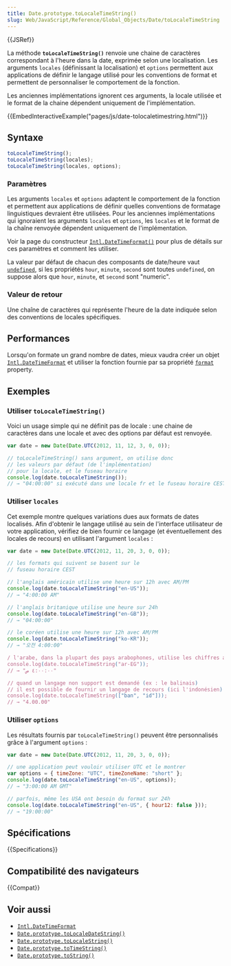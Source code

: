 ```yaml
---
title: Date.prototype.toLocaleTimeString()
slug: Web/JavaScript/Reference/Global_Objects/Date/toLocaleTimeString
---
```


{{JSRef}}

La méthode **`toLocaleTimeString()`** renvoie une chaine de caractères correspondant à l'heure dans la date, exprimée selon une localisation. Les arguments `locales` (définissant la localisation) et `options` permettent aux applications de définir le langage utilisé pour les conventions de format et permettent de personnaliser le comportement de la fonction.

Les anciennes implémentations ignorent ces arguments, la locale utilisée et le format de la chaine dépendent uniquement de l'implémentation.

{{EmbedInteractiveExample("pages/js/date-tolocaletimestring.html")}}

## Syntaxe

```js
toLocaleTimeString();
toLocaleTimeString(locales);
toLocaleTimeString(locales, options);
```

### Paramètres

Les arguments `locales` et `options` adaptent le comportement de la fonction et permettent aux applications de définir quelles conventions de formatage linguistiques devraient être utilisées. Pour les anciennes implémentations qui ignoraient les arguments `locales` et
`options`, les `locales` et le format de la chaîne renvoyée dépendent uniquement de l'implémentation.

Voir la page du constructeur [`Intl.DateTimeFormat()`](/fr/docs/Web/JavaScript/Reference/Intl/DateTimeFormat/DateTimeFormat) pour plus de détails sur ces paramètres et comment les utiliser.

La valeur par défaut de chacun des composants de date/heure vaut [`undefined`](/fr/docs/Web/JavaScript/Reference/Global_Objects/undefined), si les propriétés `hour`, `minute`, `second` sont toutes `undefined`, on suppose alors que `hour`, `minute`, et `second` sont "numeric".

### Valeur de retour

Une chaîne de caractères qui représente l'heure de la date indiquée selon des conventions de locales spécifiques.

## Performances

Lorsqu'on formate un grand nombre de dates, mieux vaudra créer un objet
[`Intl.DateTimeFormat`](/fr/docs/Web/JavaScript/Reference/Global_Objects/Intl/DateTimeFormat) et utiliser la fonction fournie par sa propriété [`format`](/fr/docs/Web/JavaScript/Reference/Global_Objects/DateTimeFormat/format)
property.

## Exemples

### Utiliser `toLocaleTimeString()`

Voici un usage simple qui ne définit pas de locale : une chaine de caractères dans une locale et avec des options par défaut est renvoyée.

```js
var date = new Date(Date.UTC(2012, 11, 12, 3, 0, 0));

// toLocaleTimeString() sans argument, on utilise donc
// les valeurs par défaut (de l'implémentation)
// pour la locale, et le fuseau horaire
console.log(date.toLocaleTimeString());
// → "04:00:00" si exécuté dans une locale fr et le fuseau horaire CEST
```

### Utiliser `locales`

Cet exemple montre quelques variations dues aux formats de dates localisés. Afin d'obtenir le langage utilisé au sein de l'interface utilisateur de votre application, vérifiez de bien fournir ce langage (et éventuellement des locales de recours) en utilisant l'argument `locales` :

```js
var date = new Date(Date.UTC(2012, 11, 20, 3, 0, 0));

// les formats qui suivent se basent sur le
// fuseau horaire CEST

// l'anglais américain utilise une heure sur 12h avec AM/PM
console.log(date.toLocaleTimeString("en-US"));
// → "4:00:00 AM"

// l'anglais britanique utilise une heure sur 24h
console.log(date.toLocaleTimeString("en-GB"));
// → "04:00:00"

// le coréen utilise une heure sur 12h avec AM/PM
console.log(date.toLocaleTimeString("ko-KR"));
// → "오전 4:00:00"

/ l'arabe, dans la plupart des pays arabophones, utilise les chiffres arabes
console.log(date.toLocaleTimeString("ar-EG"));
// → "٤:٠٠:٠٠ ص"

// quand un langage non support est demandé (ex : le balinais)
// il est possible de fournir un langage de recours (ici l'indonésien)
console.log(date.toLocaleTimeString(["ban", "id"]));
// → "4.00.00"
```

### Utiliser `options`

Les résultats fournis par `toLocaleTimeString()` peuvent être personnalisés grâce à l'argument `options` :

```js
var date = new Date(Date.UTC(2012, 11, 20, 3, 0, 0));

// une application peut vouloir utiliser UTC et le montrer
var options = { timeZone: "UTC", timeZoneName: "short" };
console.log(date.toLocaleTimeString("en-US", options));
// → "3:00:00 AM GMT"

// parfois, même les USA ont besoin du format sur 24h
console.log(date.toLocaleTimeString("en-US", { hour12: false }));
// → "19:00:00"
```

## Spécifications

{{Specifications}}

## Compatibilité des navigateurs

{{Compat}}

## Voir aussi

- [`Intl.DateTimeFormat`](/fr/docs/Web/JavaScript/Reference/Global_Objects/Intl/DateTimeFormat)
- [`Date.prototype.toLocaleDateString()`](/fr/docs/Web/JavaScript/Reference/Global_Objects/Date/toLocaleDateString)
- [`Date.prototype.toLocaleString()`](/fr/docs/Web/JavaScript/Reference/Global_Objects/Date/toLocaleString)
- [`Date.prototype.toTimeString()`](/fr/docs/Web/JavaScript/Reference/Global_Objects/Date/toTimeString)
- [`Date.prototype.toString()`](/fr/docs/Web/JavaScript/Reference/Global_Objects/Date/toString)
